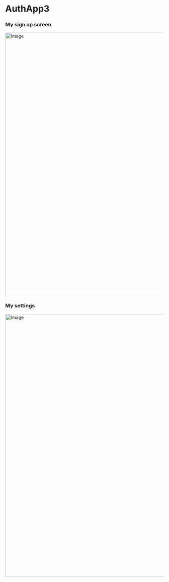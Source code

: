 # AuthApp3

### My sign up screen
<img width="1280" height="832" alt="Image" src="https://github.com/user-attachments/assets/1696a7a5-c3f8-4ead-b253-de59b4b970ab" />

### My settings
<img width="1280" height="832" alt="Image" src="https://github.com/user-attachments/assets/1163cb30-9aea-4349-bba6-d40045cde23e" />

